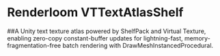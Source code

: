# Renderloom VTTextAtlasShelf

##A Unity text texture atlas powered by ShelfPack and Virtual Texture, enabling zero-copy constant-buffer updates for lightning-fast, memory-fragmentation-free batch rendering with DrawMeshInstancedProcedural.
